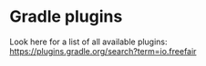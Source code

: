 # Gradle plugins

Look here for a list of all available plugins:
https://plugins.gradle.org/search?term=io.freefair

